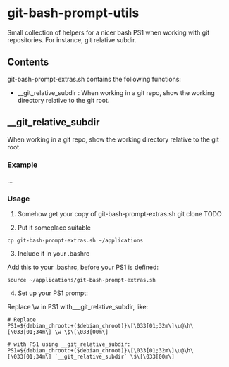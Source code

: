 git-bash-prompt-utils
=====================

Small collection of helpers for a nicer bash PS1 when working with git repositories. For instance, git relative subdir.

## Contents

git-bash-prompt-extras.sh contains the following functions:

* __git_relative_subdir : When working in a git repo, show the working directory relative to the git root.

## __git_relative_subdir 

When working in a git repo, show the working directory relative to the git root.

### Example
... 

### Usage

1. Somehow get your copy of git-bash-prompt-extras.sh 
git clone TODO

2. Put it someplace suitable
```
cp git-bash-prompt-extras.sh ~/applications
```
3. Include it in your .bashrc

Add this to your .bashrc, before your PS1 is defined:
```
source ~/applications/git-bash-prompt-extras.sh
```
4. Set up your PS1 prompt:

Replace \w in PS1 with___git_relative_subdir, like:

```
# Replace
PS1=${debian_chroot:+($debian_chroot)}\[\033[01;32m\]\u@\h\[\033[01;34m\] \w \$\[\033[00m\] 

# with PS1 using __git_relative_subdir:
PS1=${debian_chroot:+($debian_chroot)}\[\033[01;32m\]\u@\h\[\033[01;34m\] `__git_relative_subdir` \$\[\033[00m\] 
```
